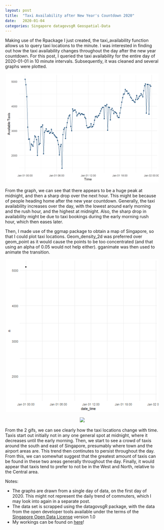 ```yaml
---
layout: post
title:  "Taxi Availability after New Year's Countdown 2020"
date:   2020-01-04
categories: Singapore datagovsgR Geospatial-Data
---
```


Making use of the Rpackage I just created, the taxi_availability function allows us to query taxi locations to the minute. I was interested in finding out how the taxi availability changes throughout the day after the new year countdown. For this post, I queried the taxi availability for the entire day of 2020-01-01 in 10 minute intervals. Subsequently, it was cleaned and several graphs were plotted.

<p style="text-align: center;">
<img src="https://raw.githubusercontent.com/clintonwxy/Exploring-Data.gov.sg/master/TaxiAvailability/images/image1.png" style="width:500px;">
</p>

From the graph, we can see that there appears to be a huge peak at midnight, and then a sharp drop over the next hour. This might be because of people heading home after the new year countdown. Generally, the taxi availability increases over the day, with the lowest around early morning and the rush hour, and the highest at midnight. Also, the sharp drop in availability might be due to taxi bookings during the early morning rush hour, which then eases later.

Then, I made use of the ggmap package to obtain a map of Singapore, so that I could plot taxi locations. Geom_density_2d was preferred over geom_point as it would cause the points to be too concentrated (and that using an alpha of 0.05 would not help either). gganimate was then used to animate the transition.

<p style="text-align: center;">
<img src="https://raw.githubusercontent.com/clintonwxy/Exploring-Data.gov.sg/master/TaxiAvailability/images/image2.gif" style="width:500px;">
</p>
<p style="text-align: center;">
<img src="https://raw.githubusercontent.com/clintonwxy/Exploring-Data.gov.sg/master/TaxiAvailability/images/image3.gif" style="width:500px;">
</p>

From the 2 gifs, we can see clearly how the taxi locations change with time. Taxis start out initially not in any one general spot at midnight, where it decreases until the early morning. Then, we start to see a crowd of taxis around the south and east of Singapore, presumably where town and the airport areas are. This trend then continutes to persist throughout the day. From this, we can somewhat suggest that the greatest amount of taxis can be found in these two areas generally throughout the day. Finally, it would appear that taxis tend to prefer to not be in the West and North, relative to the Central area.

Notes:

- The graphs are drawn from a single day of data, on the first day of 2020. This might not represent the daily trend of commuters, which I may look into again in a separate post.
- The data set is scrapped using the datagovsgR package, with the data from the open developer tools available under the terms of the <a href="https://data.gov.sg/open-data-licence">Singapore Open Data License</a>  version 1.0
- My workings can be found on <a href="https://htmlpreview.github.io/?https://github.com/clintonwxy/Exploring-Data.gov.sg/blob/master/TaxiAvailability/TaxiAvailability.html">here</a>!